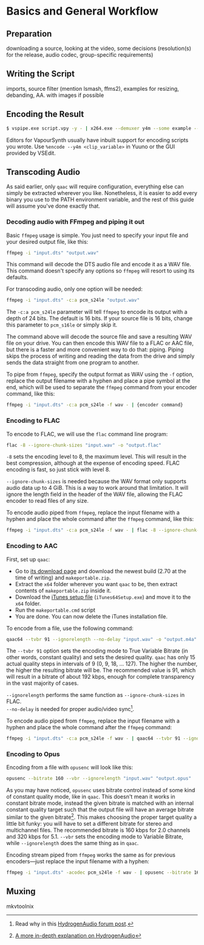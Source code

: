 # Basics and General Workflow

## Preparation

downloading a source, looking at the video, some decisions
(resolution(s) for the release, audio codec, group-specific
requirements)


## Writing the Script

imports, source filter (mention lsmash, ffms2), examples for resizing,
debanding, AA. with images if possible


## Encoding the Result

```sh
$ vspipe.exe script.vpy -y - | x264.exe --demuxer y4m --some example --parameters here --output video.264 -
```

Editors for VapourSynth usually have inbuilt support for encoding
scripts you wrote. Use `%encode --y4m <clip_variable>` in Yuuno or the GUI
provided by VSEdit.


## Transcoding Audio

As said earlier, only `qaac` will require configuration,
everything else can simply be extracted wherever you like.
Nonetheless, it is easier to add every binary you use to the PATH environment variable,
and the rest of this guide will assume you've done exactly that.


### Decoding audio with FFmpeg and piping it out

Basic `ffmpeg` usage is simple.
You just need to specify your input file and your desired output file, like this:

```sh
ffmpeg -i "input.dts" "output.wav"
```

This command will decode the DTS audio file and encode it as a WAV file.
This command doesn't specify any options so `ffmpeg` will resort to using its defaults.

For transcoding audio,
only one option will be needed:

```sh
ffmpeg -i "input.dts" -c:a pcm_s24le "output.wav"
```

The `-c:a pcm_s24le` parameter will tell `ffmpeg` to encode its output with a depth of 24 bits.
The default is 16 bits.
If your source file is 16 bits, change this parameter to `pcm_s16le`
or simply skip it.

The command above will decode the source file
and save a resulting WAV file on your drive.
You can then encode this WAV file to a FLAC or AAC file,
but there is a faster and more convenient way to do that: piping.
Piping skips the process of writing
and reading the data from the drive
and simply sends the data straight from one program to another.

To pipe from `ffmpeg`, specify the output format as WAV using the `-f` option,
replace the output filename with a hyphen and place a pipe symbol at the end,
which will be used to separate the `ffmpeg` command from your encoder command,
like this:

```sh
ffmpeg -i "input.dts" -c:a pcm_s24le -f wav - | {encoder command}
```


### Encoding to FLAC

To encode to FLAC, we will use the `flac` command line program:

```sh
flac -8 --ignore-chunk-sizes "input.wav" -o "output.flac"
```

`-8` sets the encoding level to 8, the maximum level.
This will result in the best compression,
although at the expense of encoding speed.
FLAC encoding is fast, so just stick with level 8.

`--ignore-chunk-sizes` is needed
because the WAV format only supports audio data up to 4 GiB.
This is a way to work around that limitation.
It will ignore the length field in the header of the WAV file,
allowing the FLAC encoder to read files of any size.

To encode audio piped from `ffmpeg`,
replace the input filename with a hyphen
and place the whole command after the `ffmpeg` command,
like this:

```sh
ffmpeg -i "input.dts" -c:a pcm_s24le -f wav - | flac -8 --ignore-chunk-sizes - -o "output.flac"
```


### Encoding to AAC

First, set up `qaac`:

* Go to [its download page][qaac] and download the newest build
  (2.70 at the time of writing) and `makeportable.zip`.
* Extract the `x64` folder wherever you want `qaac` to be,
  then extract contents of `makeportable.zip` inside it.
* Download the [iTunes setup file][itunes] (`iTunes64Setup.exe`)
  and move it to the `x64` folder.
* Run the `makeportable.cmd` script
* You are done. You can now delete the iTunes installation file.

To encode from a file, use the following command:

```sh
qaac64 --tvbr 91 --ignorelength --no-delay "input.wav" -o "output.m4a"
```

The `--tvbr 91` option sets the encoding mode to True Variable Bitrate
(in other words, constant quality)
and sets the desired quality.
`qaac` has only 15 actual quality steps in intervals of 9 (0, 9, 18, ... 127).
The higher the number, the higher the resulting bitrate will be.
The recommended value is 91, which will result in a bitrate
of about 192 kbps, enough for complete transparency
in the vast majority of cases.

`--ignorelength` performs the same function as `--ignore-chunk-sizes` in FLAC.  
`--no-delay` is needed for proper audio/video sync[^1].

To encode audio piped from `ffmpeg`,
replace the input filename with a hyphen
and place the whole command after the `ffmpeg` command:

```sh
ffmpeg -i "input.dts" -c:a pcm_s24le -f wav - | qaac64 --tvbr 91 --ignorelength --no-delay - -o "output.m4a"
```

[itunes]: https://secure-appldnld.apple.com/itunes12/031-69284-20160802-7E7B2D20-552B-11E6-B2B9-696CECD541CE/iTunes64Setup.exe
[qaac]: https://sites.google.com/site/qaacpage/cabinet
[^1]: Read why in this [HydrogenAudio forum post](https://hydrogenaud.io/index.php/topic,85135.msg921707.html#msg921707).


### Encoding to Opus

Encoding from a file with `opusenc` will look like this:

```sh
opusenc --bitrate 160 --vbr --ignorelength "input.wav" "output.opus"
```

As you may have noticed,
`opusenc` uses bitrate control
instead of some kind of constant quality mode, like in `qaac`.
This doesn't mean it works in constant bitrate mode,
instead the given bitrate is matched with an internal constant quality target such that
the output file will have an average bitrate similar to the given bitrate[^2].
This makes choosing the proper target quality
a little bit funky: you will have to set a different bitrate for stereo and multichannel files.
The recommended bitrate is 160 kbps for 2.0 channels
and 320 kbps for 5.1.
`--vbr` sets the encoding mode to Variable Bitrate, while `--ignorelength` does the same thing as in `qaac`.

Encoding stream piped from `ffmpeg` works the same as for previous encoders—just replace the input filename with a hyphen:

```sh
ffmpeg -i "input.dts" -acodec pcm_s24le -f wav - | opusenc --bitrate 160 --vbr --ignorelength - "output.opus"
```

[^2]: [A more in-depth explanation on HydrogenAudio](https://wiki.hydrogenaud.io/index.php?title=Opus#Characteristics)


## Muxing

mkvtoolnix
